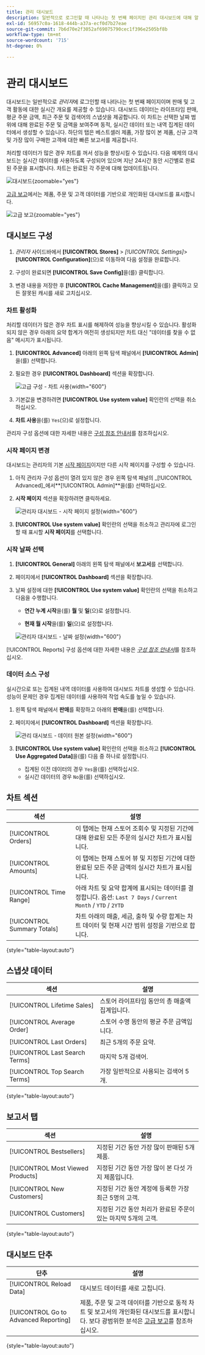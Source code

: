 ```yaml
---
title: 관리 대시보드
description: 일반적으로 로그인할 때 나타나는 첫 번째 페이지인 관리 대시보드에 대해 알아봅니다.
exl-id: 56957c0a-1618-444b-a37a-ecf0d7b27eae
source-git-commit: 7b6d70e2f3052af69075790cec1f396e2505bf8b
workflow-type: tm+mt
source-wordcount: '715'
ht-degree: 0%

---
```


# 관리 대시보드

대시보드는 일반적으로 _관리자_&#x200B;에 로그인할 때 나타나는 첫 번째 페이지이며 판매 및 고객 활동에 대한 실시간 개요를 제공할 수 있습니다. 대시보드 데이터는 라이프타임 판매, 평균 주문 금액, 최근 주문 및 검색어의 스냅샷을 제공합니다. 이 차트는 선택한 날짜 범위에 대해 완료된 주문 및 금액을 보여주며 동적, 실시간 데이터 또는 내역 집계된 데이터에서 생성할 수 있습니다. 하단의 탭은 베스트셀러 제품, 가장 많이 본 제품, 신규 고객 및 가장 많이 구매한 고객에 대한 빠른 보고서를 제공합니다.

처리할 데이터가 많은 경우 차트를 꺼서 성능을 향상시킬 수 있습니다. 다음 예제의 대시보드는 실시간 데이터를 사용하도록 구성되어 있으며 지난 24시간 동안 시간별로 완료된 주문을 표시합니다. 차트는 완료된 각 주문에 대해 업데이트됩니다.

![대시보드](./assets/dashboard-full.png){zoomable="yes"}

[고급 보고](business-intelligence.md#advanced-reporting)에서는 제품, 주문 및 고객 데이터를 기반으로 개인화된 대시보드를 표시합니다.

![고급 보고](./assets/dashboard-advanced-reporting.png){zoomable="yes"}

## 대시보드 구성

1. _관리자_ 사이드바에서 **[!UICONTROL Stores]** > _[!UICONTROL Settings]_>**[!UICONTROL Configuration]**(으)로 이동하여 다음 설정을 완료합니다.

1. 구성이 완료되면 **[!UICONTROL Save Config]**&#x200B;을(를) 클릭합니다.

1. 변경 내용을 저장한 후 **[!UICONTROL Cache Management]**&#x200B;을(를) 클릭하고 모든 잘못된 캐시를 새로 고치십시오.

### 차트 활성화

처리할 데이터가 많은 경우 차트 표시를 해제하여 성능을 향상시킬 수 있습니다. 활성화되지 않은 경우 아래의 요약 합계가 여전히 생성되지만 차트 대신 &quot;데이터를 찾을 수 없음&quot; 메시지가 표시됩니다.

1. **[!UICONTROL Advanced]** 아래의 왼쪽 탐색 패널에서 **[!UICONTROL Admin]**&#x200B;을(를) 선택합니다.

1. 필요한 경우 **[!UICONTROL Dashboard]** 섹션을 확장합니다.

   ![고급 구성 - 차트 사용](./assets/admin-dashboard-config.png){width="600"}

1. 기본값을 변경하려면 **[!UICONTROL Use system value]** 확인란의 선택을 취소하십시오.

1. **차트 사용**&#x200B;을(를) `Yes`(으)로 설정합니다.

관리자 구성 옵션에 대한 자세한 내용은 [구성 참조 안내서](../configuration-reference/advanced/admin.md)를 참조하십시오.

### 시작 페이지 변경

대시보드는 관리자의 기본 [시작 페이지](../configuration-reference/advanced/admin.md)이지만 다른 시작 페이지를 구성할 수 있습니다.

1. 아직 관리자 구성 옵션이 열려 있지 않은 경우 왼쪽 탐색 패널의 _[!UICONTROL Advanced]_에서&#x200B;**[!UICONTROL Admin]**을(를) 선택하십시오.

1. **시작 페이지** 섹션을 확장하려면 클릭하세요.

   ![관리자 대시보드 - 시작 페이지 설정](./assets/admin-startup-page.png){width="600"}

1. **[!UICONTROL Use system value]** 확인란의 선택을 취소하고 관리자에 로그인할 때 표시할 **시작 페이지**&#x200B;를 선택합니다.

### 시작 날짜 선택

1. **[!UICONTROL General]** 아래의 왼쪽 탐색 패널에서 **보고서**&#x200B;를 선택합니다.

1. 페이지에서 **[!UICONTROL Dashboard]** 섹션을 확장합니다.

1. 날짜 설정에 대한 **[!UICONTROL Use system value]** 확인란의 선택을 취소하고 다음을 수행합니다.

   - **연간 누계 시작**&#x200B;을(를) **월** 및 **일**(으)로 설정합니다.

   - **현재 월 시작**&#x200B;을(를) **일**(으)로 설정합니다.

   ![관리자 대시보드 - 날짜 설정](./assets/reports-dashboard.png){width="600"}

[!UICONTROL Reports] 구성 옵션에 대한 자세한 내용은 [_구성 참조 안내서_](../configuration-reference/general/reports.md)&#x200B;를 참조하십시오.

### 데이터 소스 구성

실시간으로 또는 집계된 내역 데이터를 사용하여 대시보드 차트를 생성할 수 있습니다. 성능이 문제인 경우 집계된 데이터를 사용하여 작업 속도를 높일 수 있습니다.

1. 왼쪽 탐색 패널에서 **판매**&#x200B;를 확장하고 아래의 **판매**&#x200B;을(를) 선택합니다.

1. 페이지에서 **[!UICONTROL Dashboard]** 섹션을 확장합니다.

   ![관리 대시보드 - 데이터 원본 설정](./assets/config-sales-dashboard.png){width="600"}

1. **[!UICONTROL Use system value]** 확인란의 선택을 취소하고 **[!UICONTROL Use Aggregated Data]**&#x200B;을(를) 다음 중 하나로 설정합니다.

   - 집계된 이전 데이터의 경우 `Yes`을(를) 선택하십시오.
   - 실시간 데이터의 경우 `No`을(를) 선택하십시오.

## 차트 섹션

| 섹션 | 설명 |
|--- |--- |
| [!UICONTROL Orders] | 이 탭에는 현재 스토어 조회수 및 지정된 기간에 대해 완료된 모든 주문의 실시간 차트가 표시됩니다. |
| [!UICONTROL Amounts] | 이 탭에는 현재 스토어 뷰 및 지정된 기간에 대한 완료된 모든 주문 금액의 실시간 차트가 표시됩니다. |
| [!UICONTROL Time Range] | 아래 차트 및 요약 합계에 표시되는 데이터를 결정합니다. 옵션: `Last 7 Days` / `Current Month` / `YTD` / `2YTD` |
| [!UICONTROL Summary Totals] | 차트 아래의 매출, 세금, 출하 및 수량 합계는 차트 데이터 및 현재 시간 범위 설정을 기반으로 합니다. |

{style="table-layout:auto"}

## 스냅샷 데이터

| 섹션 | 설명 |
|--- |--- |
| [!UICONTROL Lifetime Sales] | 스토어 라이프타임 동안의 총 매출액 집계입니다. |
| [!UICONTROL Average Order] | 스토어 수명 동안의 평균 주문 금액입니다. |
| [!UICONTROL Last Orders] | 최근 5개의 주문 요약. |
| [!UICONTROL Last Search Terms] | 마지막 5개 검색어. |
| [!UICONTROL Top Search Terms] | 가장 일반적으로 사용되는 검색어 5개. |

{style="table-layout:auto"}

## 보고서 탭

| 섹션 | 설명 |
|--- |--- |
| [!UICONTROL Bestsellers] | 지정된 기간 동안 가장 많이 판매된 5개 제품. |
| [!UICONTROL Most Viewed Products] | 지정된 기간 동안 가장 많이 본 다섯 가지 제품입니다. |
| [!UICONTROL New Customers] | 지정된 기간 동안 계정에 등록한 가장 최근 5명의 고객. |
| [!UICONTROL Customers] | 지정된 기간 동안 처리가 완료된 주문이 있는 마지막 5개의 고객. |

{style="table-layout:auto"}

## 대시보드 단추

| 단추 | 설명 |
|--- |--- |
| [!UICONTROL Reload Data] | 대시보드 데이터를 새로 고칩니다. |
| [!UICONTROL Go to Advanced Reporting] | 제품, 주문 및 고객 데이터를 기반으로 동적 차트 및 보고서의 개인화된 대시보드를 표시합니다. 보다 광범위한 분석은 [고급 보고](business-intelligence.md#advanced-reporting)를 참조하십시오. |

{style="table-layout:auto"}
